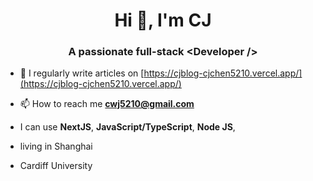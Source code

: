 <h1 align="center">Hi 👋, I'm CJ</h1>
<h3 align="center">A passionate full-stack &lt;Developer /&gt;</h3>

- 📝 I regularly write articles on [https://cjblog-cjchen5210.vercel.app/](https://cjblog-cjchen5210.vercel.app/)

- 📫 How to reach me **cwj5210@gmail.com**

- I can use <strong>NextJS</strong>, <strong>JavaScript/TypeScript</strong>, <strong>Node JS</strong>, 
- living in Shanghai
- Cardiff University

<p align="left">
</p>

